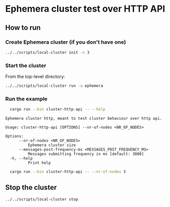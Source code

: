 # Ephemera cluster test over HTTP API

## How to run

### Create Ephemera cluster (if you don't have one)

```bash
../../scripts/local-cluster init -n 3
```

### Start the cluster

From the top-level directory:

```bash
../../scripts/local-cluster run -a ephemera
```

### Run the example

```bash
  cargo run --bin cluster-http-api -- --help
```

```text
Ephemera cluster http, meant to test cluster behaviour over http api.

Usage: cluster-http-api [OPTIONS] --nr-of-nodes <NR_OF_NODES>

Options:
      --nr-of-nodes <NR_OF_NODES>
          Ephemera cluster size
      --messages-post-frequency-ms <MESSAGES_POST_FREQUENCY_MS>
          Messages submitting frequency in ms [default: 3000]
  -h, --help
          Print help
```

```bash
  cargo run --bin cluster-http-api -- --nr-of-nodes 3
```

## Stop the cluster

```bash
../../scripts/local-cluster stop
```